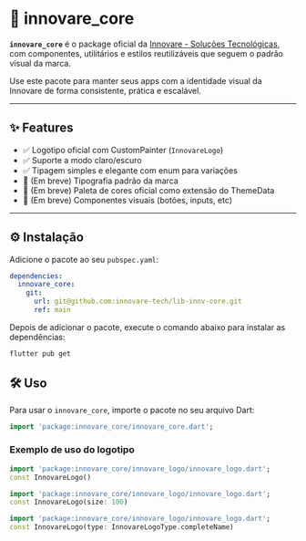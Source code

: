 # 🚀 innovare_core

**`innovare_core`** é o package oficial da [Innovare - Soluções Tecnológicas](https://innv.dev), com componentes, utilitários e estilos reutilizáveis que seguem o padrão visual da marca.

Use este pacote para manter seus apps com a identidade visual da Innovare de forma consistente, prática e escalável.

---

## ✨ Features

- ✅ Logotipo oficial com CustomPainter (`InnovareLogo`)
- ✅ Suporte a modo claro/escuro
- ✅ Tipagem simples e elegante com enum para variações
- 🚧 (Em breve) Tipografia padrão da marca
- 🚧 (Em breve) Paleta de cores oficial como extensão do ThemeData
- 🚧 (Em breve) Componentes visuais (botões, inputs, etc)

---

## ⚙️ Instalação

Adicione o pacote ao seu `pubspec.yaml`:

```yaml
dependencies:
  innovare_core:
    git:
      url: git@github.com:innovare-tech/lib-innv-core.git
      ref: main
```

Depois de adicionar o pacote, execute o comando abaixo para instalar as dependências:

```bash
flutter pub get
```

## 🛠️ Uso
Para usar o `innovare_core`, importe o pacote no seu arquivo Dart:

```dart
import 'package:innovare_core/innovare_core.dart';
```

### Exemplo de uso do logotipo

```dart
import 'package:innovare_core/innovare_logo/innovare_logo.dart';
const InnovareLogo()
```

```dart
import 'package:innovare_core/innovare_logo/innovare_logo.dart';
const InnovareLogo(size: 100)
```

```dart
import 'package:innovare_core/innovare_logo/innovare_logo.dart';
const InnovareLogo(type: InnovareLogoType.completeName)
```